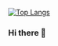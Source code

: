 [![Top Langs](https://github-readme-stats.vercel.app/api/top-langs/?username=hexdude&layout=compact&theme=onedark)](https://github.com/hexdude/github-readme-stats)

### Hi there 👋


